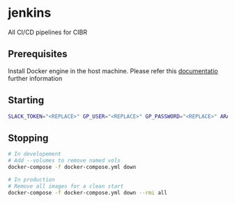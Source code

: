 # jenkins

All CI/CD pipelines for CIBR

## Prerequisites

Install Docker engine in the host machine. Please refer this [documentatio](https://docs.docker.com/engine/install/) further information

## Starting

```zsh
SLACK_TOKEN="<REPLACE>" GP_USER="<REPLACE>" GP_PASSWORD="<REPLACE>" ARANGO_USER="<REPLACE>" ARANGO_PASSWORD="<REPLACE>" SMTP_PASSWORD="<REPLACE>" JWT_SECRET="<REPLACE>" AMPLITUDE_PROD_API_KEY="<REPLACE>" docker-compose -f docker-compose.yml up --build --detach
```

## Stopping

```zsh
# In developement
# Add --volumes to remove named vols
docker-compose -f docker-compose.yml down

# In production
# Remove all images for a clean start
docker-compose -f docker-compose.yml down --rmi all
```

<!-- publishers {

          slackNotifier {
             notifySuccess(true)
             notifyEveryFailure(true)
             teamDomain("cibr-qcri")
             room("#builds")
             username("Jenkins")
             tokenCredentialId("slack-token")
             includeCustomMessage(false)
             commitInfoChoice("NONE")
          }
        } -->
